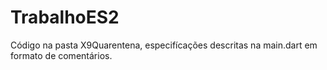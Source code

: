 # TrabalhoES2
Código na pasta X9Quarentena, especifícações descritas na main.dart em formato de comentários.
